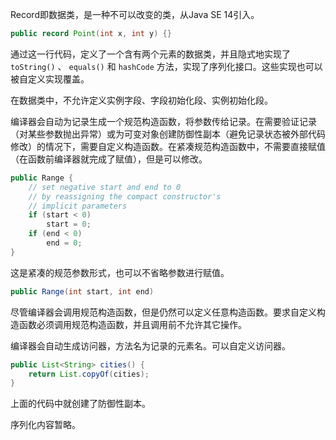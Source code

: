 Record即数据类，是一种不可以改变的类，从Java SE 14引入。  

```java
public record Point(int x, int y) {}
```

通过这一行代码，定义了一个含有两个元素的数据类，并且隐式地实现了 ``toString()`` 、 ``equals()`` 和 ``hashCode`` 方法，实现了序列化接口。这些实现也可以被自定义实现覆盖。  

在数据类中，不允许定义实例字段、字段初始化段、实例初始化段。  

编译器会自动为记录生成一个规范构造函数，将参数传给记录。在需要验证记录（对某些参数抛出异常）或为可变对象创建防御性副本（避免记录状态被外部代码修改）的情况下，需要自定义构造函数。在紧凑规范构造函数中，不需要直接赋值（在函数前编译器就完成了赋值），但是可以修改。  

```java
public Range {
    // set negative start and end to 0
    // by reassigning the compact constructor's
    // implicit parameters
    if (start < 0)
        start = 0;
    if (end < 0)
        end = 0;
}
```

这是紧凑的规范参数形式，也可以不省略参数进行赋值。  

```java
public Range(int start, int end)
```

尽管编译器会调用规范构造函数，但是仍然可以定义任意构造函数。要求自定义构造函数必须调用规范构造函数，并且调用前不允许其它操作。  



编译器会自动生成访问器，方法名为记录的元素名。可以自定义访问器。   

```java
public List<String> cities() {
    return List.copyOf(cities);
}
```

上面的代码中就创建了防御性副本。  

序列化内容暂略。